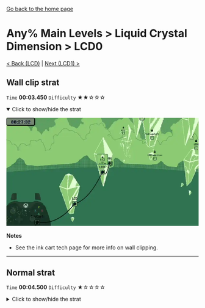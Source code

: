 [Go back to the home page](https://github.com/Doublevil/scbspeedrun)

# Any% Main Levels > Liquid Crystal Dimension > LCD0

[< Back (LCD)](https://github.com/Doublevil/scbspeedrun/blob/main/levels/any_ml/LCD/LCD.md) | [Next (LCD1) >](https://github.com/Doublevil/scbspeedrun/blob/main/levels/any_ml/LCD/LCD1.md)

## Wall clip strat

`Time` **00:03.450** `Difficulty` ★★☆☆☆
<details open>
  <summary>Click to show/hide the strat</summary>

  [![Strat animation](https://github.com/Doublevil/scbspeedrun/blob/main/media/levels/LCD/LCD0_WallClipStrat.webp)](https://github.com/Doublevil/scbspeedrun/blob/main/media/levels/LCD/LCD0_WallClipStrat.mp4?raw=true)

  **Notes**
  - See the ink cart tech page for more info on wall clipping.
</details>

---
## Normal strat

`Time` **00:04.500** `Difficulty` ★☆☆☆☆
<details>
  <summary>Click to show/hide the strat</summary>

  [![Strat animation](https://github.com/Doublevil/scbspeedrun/blob/main/media/levels/LCD/LCD0_Strat.webp)](https://github.com/Doublevil/scbspeedrun/blob/main/media/levels/LCD/LCD0_Strat.mp4?raw=true)
</details>
